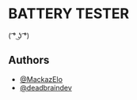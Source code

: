 
# BATTERY TESTER

( ͡° ͜ʖ ͡°)

## Authors

- [@MackazElo](https://github.com/MackazElo)
- [@deadbraindev](https://github.com/deadbraindev)

